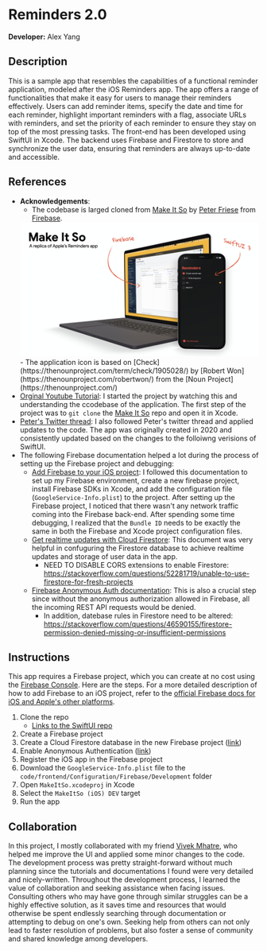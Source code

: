 # Reminders 2.0

**Developer:** Alex Yang
## Description
This is a sample app that resembles the capabilities of a functional reminder application, modeled after the iOS Reminders app. The app offers a range of functionalities that make it easy for users to manage their reminders effectively. Users can add reminder items, specify the date and time for each reminder, highlight important reminders with a flag, associate URLs with reminders, and set the priority of each reminder to ensure they stay on top of the most pressing tasks.
The front-end has been developed using SwiftUI in Xcode. The backend uses Firebase and Firestore to store and synchronize the user data, ensuring that reminders are always up-to-date and accessible.
## References
- **Acknowledgements**: 
  - The codebase is larged cloned from [Make It So](https://github.com/peterfriese/MakeItSo) by [Peter Friese](https://github.com/peterfriese) from [Firebase](https://github.com/firebase). 
  <img src="assets/hero/repo-hero.png" alt="Logo">
  - The application icon is based on [Check](https://thenounproject.com/term/check/1905028/) by [Robert Won](https://thenounproject.com/robertwon/) from the [Noun Project](https://thenounproject.com/)
- [Orginal Youtube Tutorial](https://goo.gle/39UUab3): I started the project by watching this and understanding the ccodebase of the application. The first step of the project was to `git clone` the [Make It So](https://github.com/peterfriese/MakeItSo) repo and open it in Xcode.
- [Peter's Twitter thread](https://twitter.com/peterfriese/status/1453467058302291975): I also followed Peter's twitter thread and applied updates to the code. The app was originally created in 2020 and consistently updated based on the changes to the folloiwng verisions of SwiftUI.
- The following Firebase documentation helped a lot during the process of setting up the Firebase project and debugging:
  - [Add Firebase to your iOS project](https://firebase.google.com/docs/ios/setup): I followed this documentation to set up my Firebase environment, create a new firebase project, install Firebase SDKs in Xcode, and add the configuration file (`GoogleService-Info.plist`) to the project. After setting up the Firebase project, I noticed that there wasn't any network traffic coming into the Firebase back-end. After spending some time debugging, I realized that the `Bundle ID` needs to be exactly the same in both the Firebase and Xcode project configuration files.
  - [Get realtime updates with Cloud Firestore](https://goo.gle/2Y54Enl): This document was very helpful in confuguring the Firestore database to achieve realtime updates and storage of user data in the app. 
    - NEED TO DISABLE CORS extensions to enable Firestore: https://stackoverflow.com/questions/52281719/unable-to-use-firestore-for-fresh-projects
  - [Firebase Anonymous Auth documentation](https://goo.gle/2wLa36H): This is also a crucial step since without the anonymous authorization allowed in Firebase, all the incoming REST API requests would be denied.
    - In addition, datebase rules in Firestore need to be altered: https://stackoverflow.com/questions/46590155/firestore-permission-denied-missing-or-insufficient-permissions

## Instructions

This app requires a Firebase project, which you can create at no cost using the [Firebase Console](https://console.firebase.google.com). Here are the steps. For a more detailed description of how to add Firebase to an iOS project, refer to the [official Firebase docs for iOS and Apple's other platforms](https://firebase.google.com/docs/ios/setup).
1. Clone the repo
   - [Links to the SwiftUI repo](https://github.com/AlexanderHYang/reminders-ios-app)
2. Create a Firebase project
3. Create a Cloud Firestore database in the new Firebase project ([link](https://console.firebase.google.com/project/_/firestore/))
4. Enable Anonymous Authentication ([link](https://console.firebase.google.com/project/_/authentication/providers))
5. Register the iOS app in the Firebase project
6. Download the `GoogleService-Info.plist` file to the `code/frontend/Configuration/Firebase/Development` folder
7. Open `MakeItSo.xcodeproj` in Xcode
8. Select the `MakeItSo (iOS) DEV` target
9.  Run the app

## Collaboration
In this project, I mostly collaborated with my friend [Vivek Mhatre](https://github.com/VAM7686), who helped me improve the UI and applied some minor changes to the code. The development process was pretty straight-forward without much planning since the tutorials and documentations I found were very detailed and nicely-written. 
Throughout the development process, I learned the value of collaboration and seeking assistance when facing issues. Consulting others who may have gone through similar struggles can be a highly effective solution, as it saves time and resources that would otherwise be spent endlessly searching through documentation or attempting to debug on one's own. Seeking help from others can not only lead to faster resolution of problems, but also foster a sense of community and shared knowledge among developers.